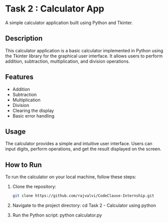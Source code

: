 
# Task 2 : Calculator App

A simple calculator application built using Python and Tkinter.

## Description

This calculator application is a basic calculator implemented in Python using the Tkinter library for the graphical user interface. It allows users to perform addition, subtraction, multiplication, and division operations.

## Features

- Addition
- Subtraction
- Multiplication
- Division
- Clearing the display
- Basic error handling

## Usage

The calculator provides a simple and intuitive user interface. Users can input digits, perform operations, and get the result displayed on the screen.

## How to Run

To run the calculator on your local machine, follow these steps:

1. Clone the repository:

   ```bash
   git clone https://github.com/rajvalvi/CodeClause-Internship.git

2. Navigate to the project directory:
  cd Task 2 - Calculator using python

3. Run the Python script:
  python calculator.py
